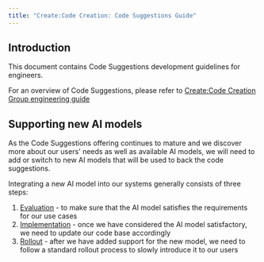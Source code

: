 ```yaml
---
title: "Create:Code Creation: Code Suggestions Guide"
---
```


## Introduction

This document contains Code Suggestions development guidelines for engineers.

For an overview of Code Suggestions, please refer to [Create:Code Creation Group engineering guide](../engineering_overview.md)

## Supporting new AI models

As the Code Suggestions offering continues to mature and we discover more about our users' needs as well as available AI models,
we will need to add or switch to new AI models that will be used to back the code suggestions.

Integrating a new AI model into our systems generally consists of three steps:

1. [Evaluation](model_evaluation_guide.md) - to make sure that the AI model satisfies the requirements for our use cases
2. [Implementation](implementation_guidelines.md) - once we have considered the AI model satisfactory, we need to update our code base accordingly
3. [Rollout](model_rollout_guide.md) - after we have added support for the new model, we need to follow a standard rollout process to slowly introduce it to our users
